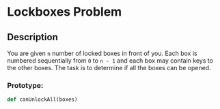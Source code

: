 # Lockboxes Problem

## Description
You are given `n` number of locked boxes in front of you. Each box is numbered sequentially from `0` to `n - 1` and each box may contain keys to the other boxes. The task is to determine if all the boxes can be opened.

### Prototype:
```python
def canUnlockAll(boxes)

